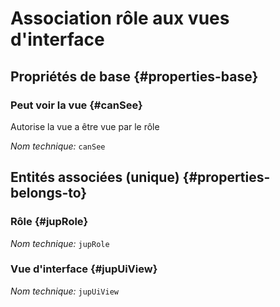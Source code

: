 # Association rôle aux vues d'interface
<!--- THIS FILE IS GENERATED PLEASE DO NOT EDIT IT DIRECTLY --->



## Propriétés de base {#properties-base}

### Peut voir la vue {#canSee}

Autorise la vue a être vue par le rôle

*Nom technique:* ```canSee```


## Entités associées (unique) {#properties-belongs-to}

### Rôle {#jupRole}



*Nom technique:* ```jupRole```

### Vue d'interface {#jupUiView}



*Nom technique:* ```jupUiView```






